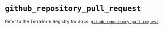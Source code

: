 # `github_repository_pull_request`

Refer to the Terraform Registry for docs: [`github_repository_pull_request`](https://registry.terraform.io/providers/integrations/github/6.7.5/docs/resources/repository_pull_request).

